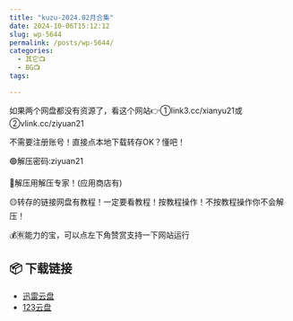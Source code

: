 ```yaml
---
title: "kuzu-2024.02月合集"
date: 2024-10-06T15:12:12
slug: wp-5644
permalink: /posts/wp-5644/
categories:
  - 其它📺
  - BG📺
tags:

---
```


如果两个网盘都没有资源了，看这个网站👉①link3.cc/xianyu21或②vlink.cc/ziyuan21

不需要注册账号！直接点本地下载转存OK？懂吧！

🟢解压密码:ziyuan21

🔵解压用解压专家！(应用商店有)

🟡转存的链接网盘有教程！一定要看教程！按教程操作！不按教程操作你不会解压！

💰🈶能力的宝，可以点左下角赞赏支持一下网站运行

## 📦 下载链接
- [迅雷云盘](https://blziyuan21.com/pay-download/5644?key=3068d9f409&down_id=0)
- [123云盘](https://blziyuan21.com/pay-download/5644?key=3068d9f409&down_id=1)


